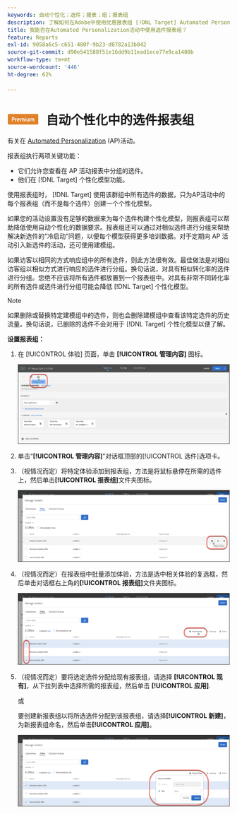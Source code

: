```yaml
---
keywords: 自动个性化；选件；报表；组；报表组
description: 了解如何在Adobe中使用优惠报表组 [!DNL Target] Automated Personalization活动。 使用报表组， [!DNL Target] 为每个报表组只创建一个个性化模型。
title: 我能否在Automated Personalization活动中使用选件报表组？
feature: Reports
exl-id: 9058a6c5-c651-480f-9b23-d0782a13b042
source-git-commit: d90e541588f51e16dd9b11ead1ece77e9ca1408b
workflow-type: tm+mt
source-wordcount: '446'
ht-degree: 62%

---
```


# ![PREMIUM](/help/main/assets/premium.png) 自动个性化中的选件报表组

有关在 [Automated Personalization](/help/main/c-activities/t-automated-personalization/automated-personalization.md) (AP)活动。

报表组执行两项关键功能：

* 它们允许您查看在 AP 活动报表中分组的选件。
* 他们在 [!DNL Target] 个性化模型功能。

使用报表组时， [!DNL Target] 使用该群组中所有选件的数据，只为AP活动中的每个报表组（而不是每个选件）创建一个个性化模型。

如果您的活动设置没有足够的数据来为每个选件构建个性化模型，则报表组可以帮助降低使用自动个性化的数据要求。报表组还可以通过对相似选件进行分组来帮助解决新选件的“冷启动”问题，以便每个模型获得更多培训数据。对于定期向 AP 活动引入新选件的活动，还可使用建模组。

如果访客以相同的方式响应组中的所有选件，则此方法很有效。最佳做法是对相似访客组以相似方式进行响应的选件进行分组。换句话说，对具有相似转化率的选件进行分组。您绝不应该将所有选件都放置到一个报表组中。对具有非常不同转化率的所有选件或选件进行分组可能会降低 [!DNL Target] 个性化模型。

>[!NOTE]
>
>如果删除或替换特定建模组中的选件，则也会删除建模组中查看该特定选件的历史流量。换句话说，已删除的选件不会对用于 [!DNL Target] 个性化模型以便了解。

**设置报表组：**

1. 在 [!UICONTROL 体验] 页面，单击 **[!UICONTROL 管理内容]** 图标。

   ![](/help/main/c-reports/assets/ap_manage_content.png)

1. 单击“**[!UICONTROL 管理内容]**”对话框顶部的[!UICONTROL 选件]选项卡。
1. （视情况而定）将特定体验添加到报表组，方法是将鼠标悬停在所需的选件上，然后单击&#x200B;**[!UICONTROL 报表组]**&#x200B;文件夹图标。

   ![](/help/main/c-reports/assets/ap_manage_content_2.png)

1. （视情况而定）在报表组中批量添加体验，方法是选中相关体验的复选框，然后单击对话框右上角的&#x200B;**[!UICONTROL 报表组]**&#x200B;文件夹图标。

   ![](/help/main/c-reports/assets/ap_manage_content_3.png)

1. （视情况而定）要将选定选件分配给现有报表组，请选择 **[!UICONTROL 现有]**，从下拉列表中选择所需的报表组，然后单击 **[!UICONTROL 应用]**.

   或

   要创建新报表组以将所选选件分配到该报表组，请选择&#x200B;**[!UICONTROL 新建]**，为新报表组命名，然后单击&#x200B;**[!UICONTROL 应用]**。

   ![](/help/main/c-reports/assets/ap_reporting_groups.png)
